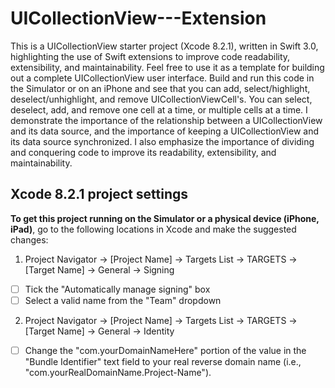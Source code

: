 # UICollectionView---Extension
This is a UICollectionView starter project (Xcode 8.2.1), written in Swift 3.0, highlighting the use of Swift extensions to improve code readability, extensibility, and maintainability.  Feel free to use it as a template for building out a complete UICollectionView user interface. Build and run this code in the Simulator or on an iPhone and see that you can add, select/highlight, deselect/unhighlight, and remove UICollectionViewCell's. You can select, deselect, add, and remove one cell at a time, or multiple cells at a time. I demonstrate the importance of the relationship between a UICollectionView and its data source, and the importance of keeping a UICollectionView and its data source synchronized. I also emphasize the importance of dividing and conquering code to improve its readability, extensibility, and maintainability.

## Xcode 8.2.1 project settings
**To get this project running on the Simulator or a physical device (iPhone, iPad)**, go to the following locations in Xcode and make the suggested changes:

1. Project Navigator -> [Project Name] -> Targets List -> TARGETS -> [Target Name] -> General -> Signing
- [ ] Tick the "Automatically manage signing" box
- [ ] Select a valid name from the "Team" dropdown
  
2. Project Navigator -> [Project Name] -> Targets List -> TARGETS -> [Target Name] -> General -> Identity
- [ ] Change the "com.yourDomainNameHere" portion of the value in the "Bundle Identifier" text field to your real reverse domain name (i.e., "com.yourRealDomainName.Project-Name").
